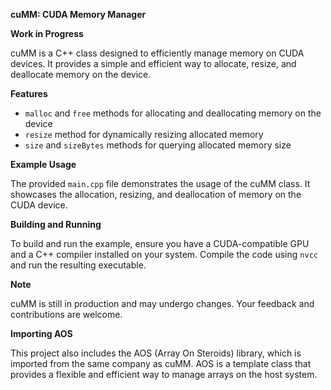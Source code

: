 **cuMM: CUDA Memory Manager**

**Work in Progress**

cuMM is a C++ class designed to efficiently manage memory on CUDA devices. It provides a simple and efficient way to allocate, resize, and deallocate memory on the device.

**Features**

* `malloc` and `free` methods for allocating and deallocating memory on the device
* `resize` method for dynamically resizing allocated memory
* `size` and `sizeBytes` methods for querying allocated memory size

**Example Usage**

The provided `main.cpp` file demonstrates the usage of the cuMM class. It showcases the allocation, resizing, and deallocation of memory on the CUDA device.

**Building and Running**

To build and run the example, ensure you have a CUDA-compatible GPU and a C++ compiler installed on your system. Compile the code using `nvcc` and run the resulting executable.

**Note**

cuMM is still in production and may undergo changes. Your feedback and contributions are welcome.

**Importing AOS**

This project also includes the AOS (Array On Steroids) library, which is imported from the same company as cuMM. AOS is a template class that provides a flexible and efficient way to manage arrays on the host system.
